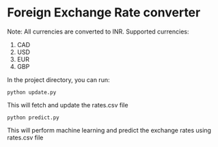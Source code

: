 # Foreign Exchange Rate converter

Note: All currencies are converted to INR. Supported currencies:
1. CAD
2. USD
3. EUR
4. GBP

In the project directory, you can run:

`python update.py`

This will fetch and update the rates.csv file

`python predict.py`

This will perform machine learning and predict the exchange rates using rates.csv file
